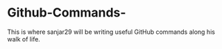 # Github-Commands-
This is where sanjar29 will be writing useful GitHub commands along his walk of life.
